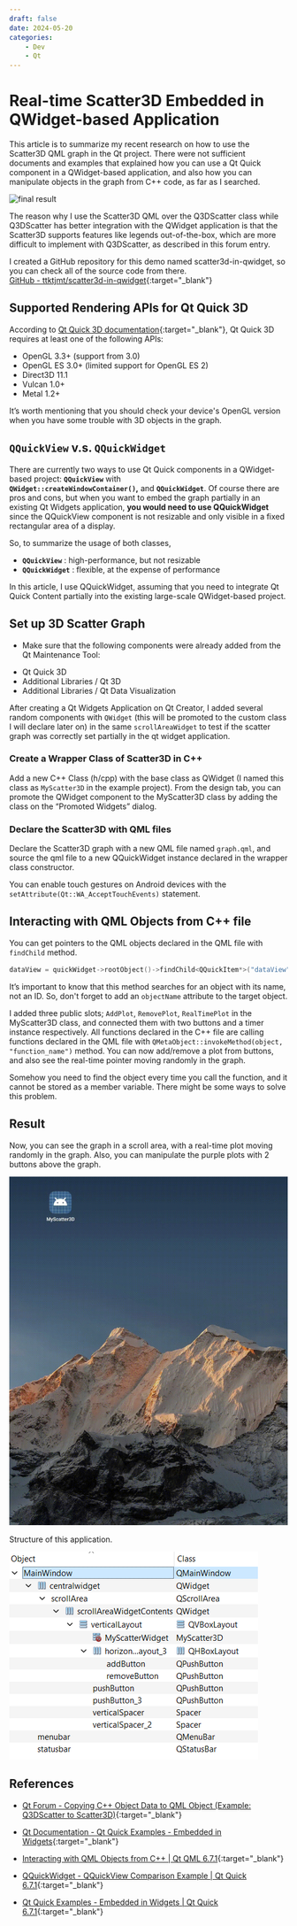 ```yaml
---
draft: false
date: 2024-05-20
categories:
    - Dev
    - Qt
---
```


# Real-time Scatter3D Embedded in QWidget-based Application

This article is to summarize my recent research on how to use the Scatter3D QML graph in the Qt project. There were not sufficient documents and examples that explained how you can use a Qt Quick component in a QWidget-based application, and also how you can manipulate objects in the graph from C++ code, as far as I searched.<br>

<!-- more -->

![final result](https://raw.githubusercontent.com/ttktjmt/scatter3d-in-qwidget/main/res/result.gif)

The reason why I use the Scatter3D QML over the Q3DScatter class while Q3DScatter has better integration with the QWidget application is that the Scatter3D supports features like legends out-of-the-box, which are more difficult to implement with Q3DScatter, as described in this forum entry.

I created a GitHub repository for this demo named scatter3d-in-qwidget, so you can check all of the source code from there.<br>
[GitHub - ttktjmt/scatter3d-in-qwidget](https://github.com/ttktjmt/scatter3d-in-qwidget){:target="_blank"}


## Supported Rendering APIs for Qt Quick 3D

According to [Qt Quick 3D documentation](https://www.qt.io/product/qt6/qml-book/ch12-qtquick3d-intro){:target="_blank"}, Qt Quick 3D requires at least one of the following APIs: 

- OpenGL 3.3+ (support from 3.0)
- OpenGL ES 3.0+ (limited support for OpenGL ES 2)
- Direct3D 11.1
- Vulcan 1.0+
- Metal 1.2+

It’s worth mentioning that you should check your device's OpenGL version when you have some trouble with 3D objects in the graph.


## `QQuickView` v.s. `QQuickWidget`

There are currently two ways to use Qt Quick components in a QWidget-based project: **`QQuickView`** with **`QWidget::createWindowContainer()`,** and **`QQuickWidget`**. Of course there are pros and cons, but when you want to embed the graph partially in an existing Qt Widgets application, **you would need to use QQuickWidget** since the QQuickView component is not resizable and only visible in a fixed rectangular area of a display.

So, to summarize the usage of both classes, 

- **`QQuickView`** : high-performance, but not resizable
- **`QQuickWidget`** : flexible, at the expense of performance

In this article, I use QQuickWidget, assuming that you need to integrate Qt Quick Content partially into the existing large-scale QWidget-based project.


## Set up 3D Scatter Graph

* Make sure that the following components were already added from the Qt Maintenance Tool:

- Qt Quick 3D
- Additional Libraries / Qt 3D
- Additional Libraries / Qt Data Visualization

After creating a Qt Widgets Application on Qt Creator, I added several random components with `QWidget` (this will be promoted to the custom class I will declare later on) in the same `scrollAreaWidget` to test if the scatter graph was correctly set partially in the qt widget application.

### Create a Wrapper Class of Scatter3D in C++

Add a new C++ Class (h/cpp) with the base class as QWidget (I named this class as `MyScatter3D` in the example project). From the design tab, you can promote the QWidget component to the MyScatter3D class by adding the class on the “Promoted Widgets” dialog.

### Declare the Scatter3D with QML files

Declare the Scatter3D graph with a new QML file named `graph.qml`, and source the qml file to a new QQuickWidget instance declared in the wrapper class constructor.

You can enable touch gestures on Android devices with the `setAttribute(Qt::WA_AcceptTouchEvents)` statement.


## **Interacting with QML Objects** from C++ file

You can get pointers to the QML objects declared in the QML file with `findChild` method.

```cpp
dataView = quickWidget->rootObject()->findChild<QQuickItem*>("dataView");
```

It’s important to know that this method searches for an object with its name, not an ID. So, don't forget to add an `objectName` attribute to the target object.

I added three public slots; `AddPlot`, `RemovePlot`, `RealTimePlot` in the MyScatter3D class, and connected them with two buttons and a timer instance respectively. All functions declared in the C++ file are calling functions declared in the QML file with `QMetaObject::invokeMethod(object, "function_name")` method. You can now add/remove a plot from buttons, and also see the real-time pointer moving randomly in the graph.

Somehow you need to find the object every time you call the function, and it cannot be stored as a member variable. There might be some ways to solve this problem.


## Result

Now, you can see the graph in a scroll area, with a real-time plot moving randomly in the graph. Also, you can manipulate the purple plots with 2 buttons above the graph.

![final result2](https://raw.githubusercontent.com/ttktjmt/scatter3d-in-qwidget/main/res/result2.gif)

Structure of this application.

![ui design](https://raw.githubusercontent.com/ttktjmt/scatter3d-in-qwidget/main/res/design.png)


## References


- [Qt Forum - Copying C++ Object Data to QML Object (Example: Q3DScatter to Scatter3D)](https://forum.qt.io/topic/133450/copying-c-object-data-to-qml-object-example-q3dscatter-to-scatter3d){:target="_blank"}

- [Qt Documentation - Qt Quick Examples - Embedded in Widgets](https://doc.qt.io/qt-6/qtquick-embeddedinwidgets-example.html){:target="_blank"}

- [Interacting with QML Objects from C++ | Qt QML 6.7.1](https://doc.qt.io/qt-6/qtqml-cppintegration-interactqmlfromcpp.html){:target="_blank"}

- [QQuickWidget - QQuickView Comparison Example | Qt Quick 6.7.1](https://doc.qt.io/qt-6/qtquick-quickwidgets-qquickwidgetversuswindow-opengl-example.html){:target="_blank"}

- [Qt Quick Examples - Embedded in Widgets | Qt Quick 6.7.1](https://doc.qt.io/qt-6/qtquick-embeddedinwidgets-example.html){:target="_blank"}

